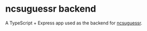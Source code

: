 # ncsuguessr backend

A TypeScript + Express app used as the backend for [ncsuguessr](https://github.com/NCSU-App-Development-Club/ncsuguessr).
